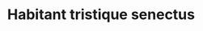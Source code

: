 ---
title: Habitant tristique senectus
tagline: Vestibulum ante ipsum primis in faucibus orci luctus ac tincidunt dolor.
image: images/fulls/10.jpg
thumbnail: images/thumbs/10.jpg
---